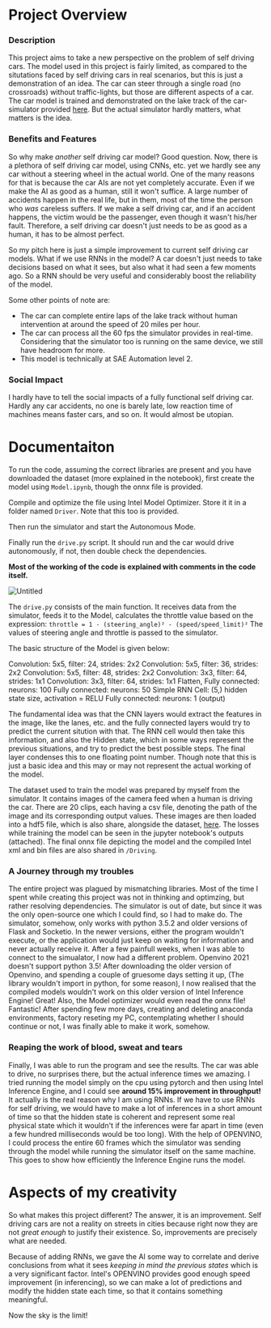 # Project Overview
### Description

This project aims to take a new perspective on the problem of self driving cars. The model used in this project is fairly limited, as compared to the situtations faced by self driving cars in real scenarios, but this is just a demonstration of an idea. The car can steer through a single road (no crossroads) without traffic-lights, but those are different aspects of a car. The car model is trained and demonstrated on the lake track of the car-simulator provided [here](https://github.com/udacity/self-driving-car-sim). But the actual simulator hardly matters, what matters is the idea.

### Benefits and Features

So why make *another* self driving car model? Good question. Now, there is a plethora of self driving car model, using CNNs, etc. yet we hardly see any car without a steering wheel in the actual world. One of the many reasons for that is because the car AIs are not yet completely accurate. Even if we make the AI as good as a human, still it won't suffice. A large number of accidents happen in the real life, but in them, most of the time the person who *was* careless suffers. If we make a self driving car, and if an accident happens, the victim would be the passenger, even though it wasn't his/her fault. Therefore, a self driving car doesn't just needs to be as good as a human, it has to be almost perfect.

So my pitch here is just a simple improvement to current self driving car models. What if we use RNNs in the model? A car doesn't just needs to take decisions based on what it sees, but also what it had seen a few moments ago. So a RNN should be very useful and considerably boost the reliability of the model.

Some other points of note are:

* The car can complete entire laps of the lake track without human intervention at around the speed of 20 miles per hour.
* The car can process all the 60 fps the simulator provides in real-time. Considering that the simulator too is running on the same device, we still have headroom for more.
* This model is technically at SAE Automation level 2.

### Social Impact

I hardly have to  tell the social impacts of a fully functional self driving car. Hardly any car accidents, no one is barely late, low reaction time of machines means faster cars, and so on. It would almost be utopian.

# Documentaiton

To run the code, assuming the correct libraries are present and you have downloaded the dataset (more explained in the notebook), first create the model using `Model.ipynb`, though the onnx file is provided.

Compile and optimize the file using Intel Model Optimizer. Store it it in a folder named `Driver`. Note that this too is provided.

Then run the simulator and start the Autonomous Mode.

Finally run the `drive.py` script. It should run and the car would drive autonomously, if not, then double check the dependencies.

**Most of the working of the code is explained with comments in the code itself.**

![Untitled](https://user-images.githubusercontent.com/81520912/112793770-8451c900-9083-11eb-822a-505d991f5ba1.png)

The `drive.py` consists of the main function. It receives data from the simulator, feeds it to the Model, calculates the throttle value based on the expression:
`throttle = 1 - (steering_angle)² - (speed/speed_limit)²`
The values of steering angle and throttle is passed to the simulator.

The basic structure of the Model is given below:

Convolution: 5x5, filter: 24, strides: 2x2
Convolution: 5x5, filter: 36, strides: 2x2
Convolution: 5x5, filter: 48, strides: 2x2
Convolution: 3x3, filter: 64, strides: 1x1
Convolution: 3x3, filter: 64, strides: 1x1
Flatten,
Fully connected: neurons: 100
Fully connected: neurons: 50
Simple RNN Cell: (5,) hidden state size, activation = RELU
Fully connected: neurons: 1 (output)

The fundamental idea was that the CNN layers would extract the features in the image, like the lanes, etc. and the fully connected layers would try to predict the current sitution with that. The RNN cell would then take this information, and also the Hidden state, which in some ways represent the previous situations, and try to predict the best possible steps. The final layer condenses this to one floating point number. Though note that this is just a basic idea and this may or may not represent the actual working of the model.

The dataset used to train the model was prepared by myself from the simulator. It contains images of the camera feed when a human is driving the car. There are 20 clips, each having a csv file, denoting the path of the image and its corresponding output values. These images are then loaded into a hdf5 file, which is also share, alongside the dataset, [here](https://drive.google.com/drive/folders/1wYRSwHwN4TOIaNZzX-e4kDre3rwHz_9l?usp=sharing). The losses while training the model can be seen in the jupyter notebook's outputs (attached). The final onnx file depicting the model and the compiled Intel xml and bin files are also shared in `/Driving`.

### A Journey through my troubles

The entire project was plagued by mismatching libraries. Most of the time I spent while creating this project was not in thinking and optimzing, but rather resolving dependencies. The simulator is out of date, but since it was the only open-source one which I could find, so I had to make do. The simulator, somehow, only works with python 3.5.2 and older versions of Flask and Socketio. In the newer versions, either the program wouldn't execute, or the application would just keep on waiting for information and never actually receive it. After a few painfull weeks, when I was able to connect to the simualator, I now had a different problem. Openvino 2021 doesn't support python 3.5! After downloading the older version of Openvino, and spending a couple of gruesome days setting it up, (The library wouldn't import in python, for some reason), I now realised that the compiled models wouldn't work on this older version of Intel Inference Engine! Great! Also, the Model optimizer would even read the onnx file! Fantastic! After spending few more days, creating and deleting anaconda environments, factory reseting my PC, contemplating whether I should continue or not, I was finally able to make it work, somehow. 

### Reaping the work of blood, sweat and tears

Finally, I was able to run the program and see the results. The car was able to drive, no surprises there, but the actual inference times we amazing. I tried running the model simply on the cpu using pytorch and then using Intel Inference Engine, and I could see **around 15% improvement in throughput!** It actually is the real reason why I am using RNNs. If we have to use RNNs for self driving, we would have to make a lot of inferences in a short amount of time so that the hidden state is coherent and represent some real physical state which it wouldn't if the inferences were far apart in time (even a few hundred milliseconds would be too long). With the help of OPENVINO, I could process the entire 60 frames which the simulator was sending through the model while running the simulator itself on the same machine. This goes to show how efficiently the Inference Engine runs the model. 

# Aspects of my creativity

So what makes this project different? The answer, it is an improvement. Self driving cars are not a reality on streets in cities because right now they are not *great enough* to justify their existence. So, improvements are precisely what are needed.

Because of adding RNNs, we gave the AI some way to correlate and derive conclusions from what it sees *keeping in mind the previous states* which is a very significant factor. Intel's OPENVINO provides good enough speed improvement (in inferencing), so we can make a lot of predictions and modify the hidden state each time, so that it contains something meaningful. 

Now the sky is the limit! 
